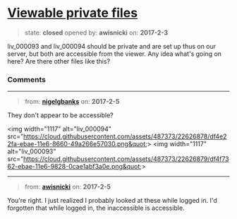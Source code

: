 # [Viewable private files](https://github.com/livingstoneonline/livingstoneonline/issues/129)

> state: **closed** opened by: **awisnicki** on: **2017-2-3**

liv_000093 and liv_000094 should be private and are set up thus on our server, but both are accessible from the viewer. Any idea what&#x27;s going on here? Are there other files like this?

### Comments

---
> from: [**nigelgbanks**](https://github.com/livingstoneonline/livingstoneonline/issues/129#issuecomment-277523000) on: **2017-2-5**

They don&#x27;t appear to be accessible?

&lt;img width&#x3D;&quot;1117&quot; alt&#x3D;&quot;liv_000094&quot; src&#x3D;&quot;https://cloud.githubusercontent.com/assets/487373/22626878/df4e22fa-ebae-11e6-8660-49a266e57030.png&quot;&gt;
&lt;img width&#x3D;&quot;1117&quot; alt&#x3D;&quot;liv_000093&quot; src&#x3D;&quot;https://cloud.githubusercontent.com/assets/487373/22626879/df4f7362-ebae-11e6-9828-0cae1abf3a0e.png&quot;&gt;

---
> from: [**awisnicki**](https://github.com/livingstoneonline/livingstoneonline/issues/129#issuecomment-277573296) on: **2017-2-5**

You&#x27;re right. I just realized I probably looked at these while logged in. I&#x27;d forgotten that while logged in, the inaccessible is accessible.
